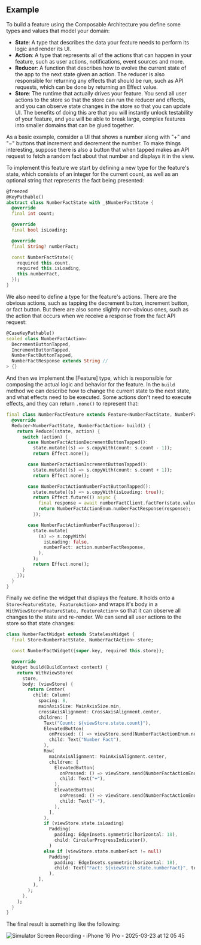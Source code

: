 ## Example

To build a feature using the Composable Architecture you define some types and values that model your domain:

- **State**: A type that describes the data your feature needs to perform its logic and render its UI.
- **Action**: A type that represents all of the actions that can happen in your feature, such as user actions, notifications, event sources and more.
- **Reducer**: A function that describes how to evolve the current state of the app to the next state given an action. The reducer is also responsible for returning any effects that should be run, such as API requests, which can be done by returning an Effect value.
- **Store**: The runtime that actually drives your feature. You send all user actions to the store so that the store can run the reducer and effects, and you can observe state changes in the store so that you can update UI.
The benefits of doing this are that you will instantly unlock testability of your feature, and you will be able to break large, complex features into smaller domains that can be glued together.

As a basic example, consider a UI that shows a number along with "+" and "−" buttons that increment and decrement the number. To make things interesting, suppose there is also a button that when tapped makes an API request to fetch a random fact about that number and displays it in the view.

To implement this feature we start by defining a new type for the feature's state, which consists of an integer for the current count, as well as an optional string that represents the fact being presented:

```dart
@freezed
@KeyPathable()
abstract class NumberFactState with _$NumberFactState {
  @override
  final int count;

  @override
  final bool isLoading;

  @override
  final String? numberFact;

  const NumberFactState({
    required this.count,
    required this.isLoading,
    this.numberFact,
  });
}

```

We also need to define a type for the feature's actions. There are the obvious actions, such as tapping the decrement button, increment button, or fact button. But there are also some slightly non-obvious ones, such as the action that occurs when we receive a response from the fact API request:

```dart 
@CaseKeyPathable()
sealed class NumberFactAction<
  DecrementButtonTapped,
  IncrementButtonTapped,
  NumberFactButtonTapped,
  NumberFactResponse extends String //
> {}
```

And then we implement the [Feature] type, which is responsible for composing the actual logic and behavior for the feature. In the `build` method we can describe how to change the current state to the next state, and what effects need to be executed. Some actions don't need to execute effects, and they can return `.none()` to represent that:

```dart
final class NumberFactFeature extends Feature<NumberFactState, NumberFactAction> {
  @override
  Reducer<NumberFactState, NumberFactAction> build() {
    return Reduce((state, action) {
      switch (action) {
        case NumberFactActionDecrementButtonTapped():
          state.mutate((s) => s.copyWith(count: s.count - 1));
          return Effect.none();

        case NumberFactActionIncrementButtonTapped():
          state.mutate((s) => s.copyWith(count: s.count + 1));
          return Effect.none();

        case NumberFactActionNumberFactButtonTapped():
          state.mutate((s) => s.copyWith(isLoading: true));
          return Effect.future(() async {
            final response = await numberFactClient.factFor(state.value.count);
            return NumberFactActionEnum.numberFactResponse(response);
          });

        case NumberFactActionNumberFactResponse():
          state.mutate(
            (s) => s.copyWith(
              isLoading: false,
              numberFact: action.numberFactResponse,
            ),
          );
          return Effect.none();
      }
    });
  }
}
```

Finally we define the widget that displays the feature. It holds onto a `Store<FeatureState, FeatureAction>` and wraps it's body in a `WithViewStore<FeatureState, FeatureAction>` so that it can observe all changes to the state and re-render. We can send all user actions to the store so that state changes:

```dart
class NumberFactWidget extends StatelessWidget {
  final Store<NumberFactState, NumberFactAction> store;

  const NumberFactWidget({super.key, required this.store});

  @override
  Widget build(BuildContext context) {
    return WithViewStore(
      store,
      body: (viewStore) {
        return Center(
          child: Column(
            spacing: 8,
            mainAxisSize: MainAxisSize.min,
            crossAxisAlignment: CrossAxisAlignment.center,
            children: [
              Text("Count: ${viewStore.state.count}"),
              ElevatedButton(
                onPressed: () => viewStore.send(NumberFactActionEnum.numberFactButtonTapped()),
                child: Text("Number Fact"),
              ),
              Row(
                mainAxisAlignment: MainAxisAlignment.center,
                children: [
                  ElevatedButton(
                    onPressed: () => viewStore.send(NumberFactActionEnum.incrementButtonTapped()),
                    child: Text("+"),
                  ),
                  ElevatedButton(
                    onPressed: () => viewStore.send(NumberFactActionEnum.decrementButtonTapped()),
                    child: Text("-"),
                  ),
                ],
              ),
              if (viewStore.state.isLoading)
                Padding(
                  padding: EdgeInsets.symmetric(horizontal: 18),
                  child: CircularProgressIndicator(),
                )
              else if (viewStore.state.numberFact != null)
                Padding(
                  padding: EdgeInsets.symmetric(horizontal: 18),
                  child: Text("Fact: ${viewStore.state.numberFact}", textAlign: TextAlign.center),
                ),
            ],
          ),
        );
      },
    );
  }
}
```

The final result is something like the following:

![Simulator Screen Recording - iPhone 16 Pro - 2025-03-23 at 12 05 45](https://github.com/user-attachments/assets/dc9b271c-0850-4ba4-9f2d-79286dd82c09)

